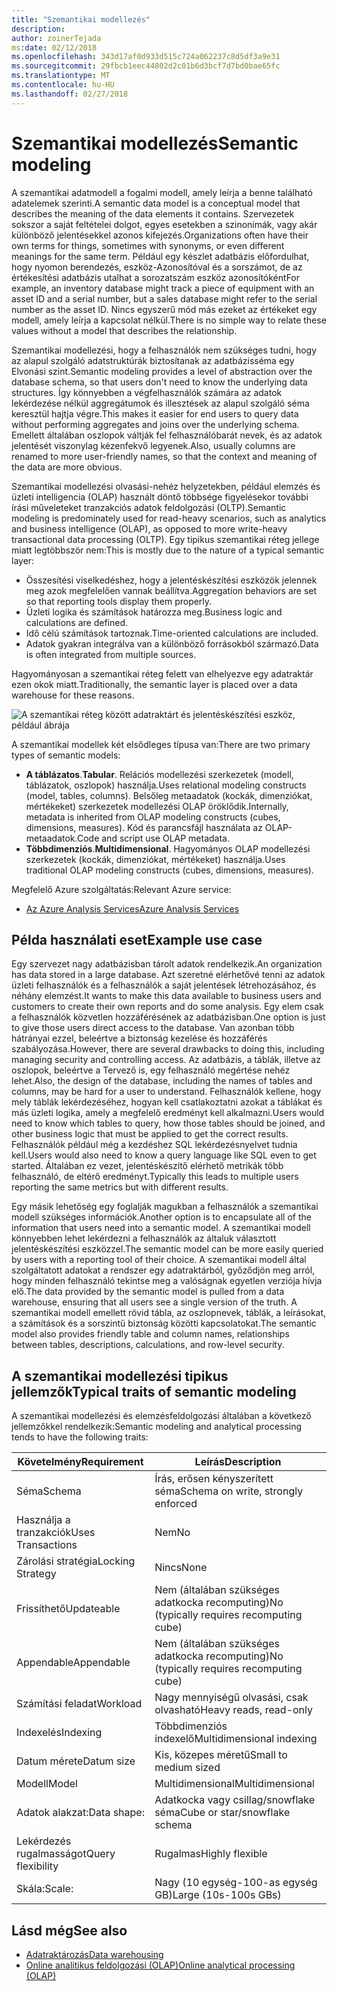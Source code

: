 ```yaml
---
title: "Szemantikai modellezés"
description: 
author: zoinerTejada
ms:date: 02/12/2018
ms.openlocfilehash: 343d17af0d933d515c724a062237c8d5df3a9e31
ms.sourcegitcommit: 29fbcb1eec44802d2c01b6d3bcf7d7bd0bae65fc
ms.translationtype: MT
ms.contentlocale: hu-HU
ms.lasthandoff: 02/27/2018
---
```

# <a name="semantic-modeling"></a><span data-ttu-id="7ec1a-102">Szemantikai modellezés</span><span class="sxs-lookup"><span data-stu-id="7ec1a-102">Semantic modeling</span></span>

<span data-ttu-id="7ec1a-103">A szemantikai adatmodell a fogalmi modell, amely leírja a benne található adatelemek szerinti.</span><span class="sxs-lookup"><span data-stu-id="7ec1a-103">A semantic data model is a conceptual model that describes the meaning of the data elements it contains.</span></span> <span data-ttu-id="7ec1a-104">Szervezetek sokszor a saját feltételei dolgot, egyes esetekben a szinonimák, vagy akár különböző jelentésekkel azonos kifejezés.</span><span class="sxs-lookup"><span data-stu-id="7ec1a-104">Organizations often have their own terms for things, sometimes with synonyms, or even different meanings for the same term.</span></span> <span data-ttu-id="7ec1a-105">Például egy készlet adatbázis előfordulhat, hogy nyomon berendezés, eszköz-Azonosítóval és a sorszámot, de az értékesítési adatbázis utalhat a sorozatszám eszköz azonosítóként</span><span class="sxs-lookup"><span data-stu-id="7ec1a-105">For example, an inventory database might track a piece of equipment with an asset ID and a serial number, but a sales database might refer to the serial number as the asset ID.</span></span> <span data-ttu-id="7ec1a-106">Nincs egyszerű mód más ezeket az értékeket egy modell, amely leírja a kapcsolat nélkül.</span><span class="sxs-lookup"><span data-stu-id="7ec1a-106">There is no simple way to relate these values without a model that describes the relationship.</span></span> 

<span data-ttu-id="7ec1a-107">Szemantikai modellezési, hogy a felhasználók nem szükséges tudni, hogy az alapul szolgáló adatstruktúrák biztosítanak az adatbázisséma egy Elvonási szint.</span><span class="sxs-lookup"><span data-stu-id="7ec1a-107">Semantic modeling provides a level of abstraction over the database schema, so that users don't need to know the underlying data structures.</span></span> <span data-ttu-id="7ec1a-108">Így könnyebben a végfelhasználók számára az adatok lekérdezése nélkül aggregátumok és illesztések az alapul szolgáló séma keresztül hajtja végre.</span><span class="sxs-lookup"><span data-stu-id="7ec1a-108">This makes it easier for end users to query data without performing aggregates and joins over the underlying schema.</span></span> <span data-ttu-id="7ec1a-109">Emellett általában oszlopok váltják fel felhasználóbarát nevek, és az adatok jelentését viszonylag kézenfekvő legyenek.</span><span class="sxs-lookup"><span data-stu-id="7ec1a-109">Also, usually columns are renamed to more user-friendly names, so that the context and meaning of the data are more obvious.</span></span>

<span data-ttu-id="7ec1a-110">Szemantikai modellezési olvasási-nehéz helyzetekben, például elemzés és üzleti intelligencia (OLAP) használt döntő többsége figyelésekor további írási műveleteket tranzakciós adatok feldolgozási (OLTP).</span><span class="sxs-lookup"><span data-stu-id="7ec1a-110">Semantic modeling is predominately used for read-heavy scenarios, such as analytics and business intelligence (OLAP), as opposed to more write-heavy transactional data processing (OLTP).</span></span> <span data-ttu-id="7ec1a-111">Egy tipikus szemantikai réteg jellege miatt legtöbbször nem:</span><span class="sxs-lookup"><span data-stu-id="7ec1a-111">This is mostly due to the nature of a typical semantic layer:</span></span>

- <span data-ttu-id="7ec1a-112">Összesítési viselkedéshez, hogy a jelentéskészítési eszközök jelennek meg azok megfelelően vannak beállítva.</span><span class="sxs-lookup"><span data-stu-id="7ec1a-112">Aggregation behaviors are set so that reporting tools display them properly.</span></span>
- <span data-ttu-id="7ec1a-113">Üzleti logika és számítások határozza meg.</span><span class="sxs-lookup"><span data-stu-id="7ec1a-113">Business logic and calculations are defined.</span></span>
- <span data-ttu-id="7ec1a-114">Idő célú számítások tartoznak.</span><span class="sxs-lookup"><span data-stu-id="7ec1a-114">Time-oriented calculations are included.</span></span>
- <span data-ttu-id="7ec1a-115">Adatok gyakran integrálva van a különböző forrásokból származó.</span><span class="sxs-lookup"><span data-stu-id="7ec1a-115">Data is often integrated from multiple sources.</span></span> 

<span data-ttu-id="7ec1a-116">Hagyományosan a szemantikai réteg felett van elhelyezve egy adatraktár ezen okok miatt.</span><span class="sxs-lookup"><span data-stu-id="7ec1a-116">Traditionally, the semantic layer is placed over a data warehouse for these reasons.</span></span>

![A szemantikai réteg között adatraktárt és jelentéskészítési eszköz, például ábrája](./images/semantic-modeling.png)

<span data-ttu-id="7ec1a-118">A szemantikai modellek két elsődleges típusa van:</span><span class="sxs-lookup"><span data-stu-id="7ec1a-118">There are two primary types of semantic models:</span></span>

* <span data-ttu-id="7ec1a-119">**A táblázatos**.</span><span class="sxs-lookup"><span data-stu-id="7ec1a-119">**Tabular**.</span></span> <span data-ttu-id="7ec1a-120">Relációs modellezési szerkezetek (modell, táblázatok, oszlopok) használja.</span><span class="sxs-lookup"><span data-stu-id="7ec1a-120">Uses relational modeling constructs (model, tables, columns).</span></span> <span data-ttu-id="7ec1a-121">Belsőleg metaadatok (kockák, dimenziókat, mértékeket) szerkezetek modellezési OLAP öröklődik.</span><span class="sxs-lookup"><span data-stu-id="7ec1a-121">Internally, metadata is inherited from OLAP modeling constructs (cubes, dimensions, measures).</span></span> <span data-ttu-id="7ec1a-122">Kód és parancsfájl használata az OLAP-metaadatok.</span><span class="sxs-lookup"><span data-stu-id="7ec1a-122">Code and script use OLAP metadata.</span></span>
* <span data-ttu-id="7ec1a-123">**Többdimenziós**.</span><span class="sxs-lookup"><span data-stu-id="7ec1a-123">**Multidimensional**.</span></span> <span data-ttu-id="7ec1a-124">Hagyományos OLAP modellezési szerkezetek (kockák, dimenziókat, mértékeket) használja.</span><span class="sxs-lookup"><span data-stu-id="7ec1a-124">Uses traditional OLAP modeling constructs (cubes, dimensions, measures).</span></span>

<span data-ttu-id="7ec1a-125">Megfelelő Azure szolgáltatás:</span><span class="sxs-lookup"><span data-stu-id="7ec1a-125">Relevant Azure service:</span></span>
- [<span data-ttu-id="7ec1a-126">Az Azure Analysis Services</span><span class="sxs-lookup"><span data-stu-id="7ec1a-126">Azure Analysis Services</span></span>](https://azure.microsoft.com/services/analysis-services/)

## <a name="example-use-case"></a><span data-ttu-id="7ec1a-127">Példa használati eset</span><span class="sxs-lookup"><span data-stu-id="7ec1a-127">Example use case</span></span>

<span data-ttu-id="7ec1a-128">Egy szervezet nagy adatbázisban tárolt adatok rendelkezik.</span><span class="sxs-lookup"><span data-stu-id="7ec1a-128">An organization has data stored in a large database.</span></span> <span data-ttu-id="7ec1a-129">Azt szeretné elérhetővé tenni az adatok üzleti felhasználók és a felhasználók a saját jelentések létrehozásához, és néhány elemzést.</span><span class="sxs-lookup"><span data-stu-id="7ec1a-129">It wants to make this data available to business users and customers to create their own reports and do some analysis.</span></span> <span data-ttu-id="7ec1a-130">Egy elem csak a felhasználók közvetlen hozzáférésének az adatbázisban.</span><span class="sxs-lookup"><span data-stu-id="7ec1a-130">One option is just to give those users direct access to the database.</span></span> <span data-ttu-id="7ec1a-131">Van azonban több hátrányai ezzel, beleértve a biztonság kezelése és hozzáférés szabályozása.</span><span class="sxs-lookup"><span data-stu-id="7ec1a-131">However, there are several drawbacks to doing this, including managing security and controlling access.</span></span> <span data-ttu-id="7ec1a-132">Az adatbázis, a táblák, illetve az oszlopok, beleértve a Tervező is, egy felhasználó megértése nehéz lehet.</span><span class="sxs-lookup"><span data-stu-id="7ec1a-132">Also, the design of the database, including the names of tables and columns, may be hard for a user to understand.</span></span> <span data-ttu-id="7ec1a-133">Felhasználók kellene, hogy mely táblák lekérdezéséhez, hogyan kell csatlakoztatni azokat a táblákat és más üzleti logika, amely a megfelelő eredményt kell alkalmazni.</span><span class="sxs-lookup"><span data-stu-id="7ec1a-133">Users would need to know which tables to query, how those tables should be joined, and other business logic that must be applied to get the correct results.</span></span> <span data-ttu-id="7ec1a-134">Felhasználók például még a kezdéshez SQL lekérdezésnyelvet tudnia kell.</span><span class="sxs-lookup"><span data-stu-id="7ec1a-134">Users would also need to know a query language like SQL even to get started.</span></span> <span data-ttu-id="7ec1a-135">Általában ez vezet, jelentéskészítő elérhető metrikák több felhasználó, de eltérő eredményt.</span><span class="sxs-lookup"><span data-stu-id="7ec1a-135">Typically this leads to multiple users reporting the same metrics but with different results.</span></span>

<span data-ttu-id="7ec1a-136">Egy másik lehetőség egy foglalják magukban a felhasználók a szemantikai modell szükséges információk.</span><span class="sxs-lookup"><span data-stu-id="7ec1a-136">Another option is to encapsulate all of the information that users need into a semantic model.</span></span> <span data-ttu-id="7ec1a-137">A szemantikai modell könnyebben lehet lekérdezni a felhasználók az általuk választott jelentéskészítési eszközzel.</span><span class="sxs-lookup"><span data-stu-id="7ec1a-137">The semantic model can be more easily queried by users with a reporting tool of their choice.</span></span> <span data-ttu-id="7ec1a-138">A szemantikai modell által szolgáltatott adatokat a rendszer egy adatraktárból, győződjön meg arról, hogy minden felhasználó tekintse meg a valóságnak egyetlen verziója hívja elő.</span><span class="sxs-lookup"><span data-stu-id="7ec1a-138">The data provided by the semantic model is pulled from a data warehouse, ensuring that all users see a single version of the truth.</span></span> <span data-ttu-id="7ec1a-139">A szemantikai modell emellett rövid tábla, az oszlopnevek, táblák, a leírásokat, a számítások és a sorszintű biztonság közötti kapcsolatokat.</span><span class="sxs-lookup"><span data-stu-id="7ec1a-139">The semantic model also provides friendly table and column names, relationships between tables, descriptions, calculations, and row-level security.</span></span>

## <a name="typical-traits-of-semantic-modeling"></a><span data-ttu-id="7ec1a-140">A szemantikai modellezési tipikus jellemzők</span><span class="sxs-lookup"><span data-stu-id="7ec1a-140">Typical traits of semantic modeling</span></span>

<span data-ttu-id="7ec1a-141">A szemantikai modellezési és elemzésfeldolgozási általában a következő jellemzőkkel rendelkezik:</span><span class="sxs-lookup"><span data-stu-id="7ec1a-141">Semantic modeling and analytical processing tends to have the following traits:</span></span>

| <span data-ttu-id="7ec1a-142">Követelmény</span><span class="sxs-lookup"><span data-stu-id="7ec1a-142">Requirement</span></span> | <span data-ttu-id="7ec1a-143">Leírás</span><span class="sxs-lookup"><span data-stu-id="7ec1a-143">Description</span></span> |
| --- | --- |
| <span data-ttu-id="7ec1a-144">Séma</span><span class="sxs-lookup"><span data-stu-id="7ec1a-144">Schema</span></span> | <span data-ttu-id="7ec1a-145">Írás, erősen kényszerített séma</span><span class="sxs-lookup"><span data-stu-id="7ec1a-145">Schema on write, strongly enforced</span></span>|
| <span data-ttu-id="7ec1a-146">Használja a tranzakciók</span><span class="sxs-lookup"><span data-stu-id="7ec1a-146">Uses Transactions</span></span> | <span data-ttu-id="7ec1a-147">Nem</span><span class="sxs-lookup"><span data-stu-id="7ec1a-147">No</span></span> |
| <span data-ttu-id="7ec1a-148">Zárolási stratégia</span><span class="sxs-lookup"><span data-stu-id="7ec1a-148">Locking Strategy</span></span> | <span data-ttu-id="7ec1a-149">Nincs</span><span class="sxs-lookup"><span data-stu-id="7ec1a-149">None</span></span> |
| <span data-ttu-id="7ec1a-150">Frissíthető</span><span class="sxs-lookup"><span data-stu-id="7ec1a-150">Updateable</span></span> | <span data-ttu-id="7ec1a-151">Nem (általában szükséges adatkocka recomputing)</span><span class="sxs-lookup"><span data-stu-id="7ec1a-151">No (typically requires recomputing cube)</span></span> |
| <span data-ttu-id="7ec1a-152">Appendable</span><span class="sxs-lookup"><span data-stu-id="7ec1a-152">Appendable</span></span> | <span data-ttu-id="7ec1a-153">Nem (általában szükséges adatkocka recomputing)</span><span class="sxs-lookup"><span data-stu-id="7ec1a-153">No (typically requires recomputing cube)</span></span> |
| <span data-ttu-id="7ec1a-154">Számítási feladat</span><span class="sxs-lookup"><span data-stu-id="7ec1a-154">Workload</span></span> | <span data-ttu-id="7ec1a-155">Nagy mennyiségű olvasási, csak olvasható</span><span class="sxs-lookup"><span data-stu-id="7ec1a-155">Heavy reads, read-only</span></span> |
| <span data-ttu-id="7ec1a-156">Indexelés</span><span class="sxs-lookup"><span data-stu-id="7ec1a-156">Indexing</span></span> | <span data-ttu-id="7ec1a-157">Többdimenziós indexelő</span><span class="sxs-lookup"><span data-stu-id="7ec1a-157">Multidimensional indexing</span></span> |
| <span data-ttu-id="7ec1a-158">Datum mérete</span><span class="sxs-lookup"><span data-stu-id="7ec1a-158">Datum size</span></span> | <span data-ttu-id="7ec1a-159">Kis, közepes méretű</span><span class="sxs-lookup"><span data-stu-id="7ec1a-159">Small to medium sized</span></span> |
| <span data-ttu-id="7ec1a-160">Modell</span><span class="sxs-lookup"><span data-stu-id="7ec1a-160">Model</span></span> | <span data-ttu-id="7ec1a-161">Multidimensional</span><span class="sxs-lookup"><span data-stu-id="7ec1a-161">Multidimensional</span></span> |
| <span data-ttu-id="7ec1a-162">Adatok alakzat:</span><span class="sxs-lookup"><span data-stu-id="7ec1a-162">Data shape:</span></span>| <span data-ttu-id="7ec1a-163">Adatkocka vagy csillag/snowflake séma</span><span class="sxs-lookup"><span data-stu-id="7ec1a-163">Cube or star/snowflake schema</span></span> |
| <span data-ttu-id="7ec1a-164">Lekérdezés rugalmasságot</span><span class="sxs-lookup"><span data-stu-id="7ec1a-164">Query flexibility</span></span> | <span data-ttu-id="7ec1a-165">Rugalmas</span><span class="sxs-lookup"><span data-stu-id="7ec1a-165">Highly flexible</span></span> |
| <span data-ttu-id="7ec1a-166">Skála:</span><span class="sxs-lookup"><span data-stu-id="7ec1a-166">Scale:</span></span> | <span data-ttu-id="7ec1a-167">Nagy (10 egység-100-as egység GB)</span><span class="sxs-lookup"><span data-stu-id="7ec1a-167">Large (10s-100s GBs)</span></span> |

## <a name="see-also"></a><span data-ttu-id="7ec1a-168">Lásd még</span><span class="sxs-lookup"><span data-stu-id="7ec1a-168">See also</span></span>

- [<span data-ttu-id="7ec1a-169">Adatraktározás</span><span class="sxs-lookup"><span data-stu-id="7ec1a-169">Data warehousing</span></span>](../scenarios/data-warehousing.md)
- [<span data-ttu-id="7ec1a-170">Online analitikus feldolgozási (OLAP)</span><span class="sxs-lookup"><span data-stu-id="7ec1a-170">Online analytical processing (OLAP)</span></span>](../scenarios/online-analytical-processing.md)
